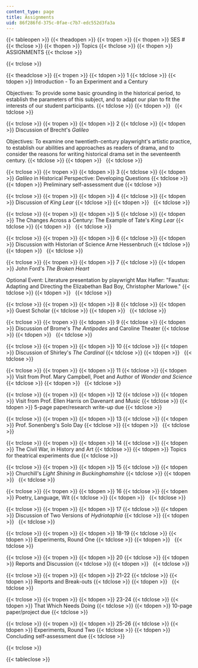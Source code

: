 ```yaml
---
content_type: page
title: Assignments
uid: 86f286fd-375c-0fae-c7b7-edc552d3fa3a
---
```


{{< tableopen >}}
{{< theadopen >}}
{{< tropen >}}
{{< thopen >}}
SES #
{{< thclose >}}
{{< thopen >}}
Topics
{{< thclose >}}
{{< thopen >}}
ASSIGNMENTS
{{< thclose >}}

{{< trclose >}}

{{< theadclose >}}
{{< tropen >}}
{{< tdopen >}}
1
{{< tdclose >}}
{{< tdopen >}}
Introduction - To an Experiment and a Century  
  
Objectives: To provide some basic grounding in the historical period, to establish the parameters of this subject, and to adapt our plan to fit the interests of our student participants.
{{< tdclose >}}
{{< tdopen >}}
 
{{< tdclose >}}

{{< trclose >}}
{{< tropen >}}
{{< tdopen >}}
2
{{< tdclose >}}
{{< tdopen >}}
Discussion of Brecht's _Galileo_  
  
Objectives: To examine one twentieth-century playwright's artistic practice, to establish our abilities and approaches as readers of drama, and to consider the reasons for writing historical drama set in the seventeenth century.
{{< tdclose >}}
{{< tdopen >}}
 
{{< tdclose >}}

{{< trclose >}}
{{< tropen >}}
{{< tdopen >}}
3
{{< tdclose >}}
{{< tdopen >}}
_Galileo_ in Historical Perspective: Developing Questions
{{< tdclose >}}
{{< tdopen >}}
Preliminary self-assessment due
{{< tdclose >}}

{{< trclose >}}
{{< tropen >}}
{{< tdopen >}}
4
{{< tdclose >}}
{{< tdopen >}}
Discussion of _King Lear_
{{< tdclose >}}
{{< tdopen >}}
 
{{< tdclose >}}

{{< trclose >}}
{{< tropen >}}
{{< tdopen >}}
5
{{< tdclose >}}
{{< tdopen >}}
The Changes Across a Century: The Example of Tate's _King Lear_
{{< tdclose >}}
{{< tdopen >}}
 
{{< tdclose >}}

{{< trclose >}}
{{< tropen >}}
{{< tdopen >}}
6
{{< tdclose >}}
{{< tdopen >}}
Discussion with Historian of Science Arne Hessenbruch
{{< tdclose >}}
{{< tdopen >}}
 
{{< tdclose >}}

{{< trclose >}}
{{< tropen >}}
{{< tdopen >}}
7
{{< tdclose >}}
{{< tdopen >}}
John Ford's _The Broken Heart_  
  
Optional Event: Literature presentation by playwright Max Hafler: "Faustus: Adapting and Directing the Elizabethan Bad Boy, Christopher Marlowe."
{{< tdclose >}}
{{< tdopen >}}
 
{{< tdclose >}}

{{< trclose >}}
{{< tropen >}}
{{< tdopen >}}
8
{{< tdclose >}}
{{< tdopen >}}
Guest Scholar
{{< tdclose >}}
{{< tdopen >}}
 
{{< tdclose >}}

{{< trclose >}}
{{< tropen >}}
{{< tdopen >}}
9
{{< tdclose >}}
{{< tdopen >}}
Discussion of Brome's _The Antipodes_ and Caroline Theater
{{< tdclose >}}
{{< tdopen >}}
 
{{< tdclose >}}

{{< trclose >}}
{{< tropen >}}
{{< tdopen >}}
10
{{< tdclose >}}
{{< tdopen >}}
Discussion of Shirley's _The Cardinal_
{{< tdclose >}}
{{< tdopen >}}
 
{{< tdclose >}}

{{< trclose >}}
{{< tropen >}}
{{< tdopen >}}
11
{{< tdclose >}}
{{< tdopen >}}
Visit from Prof. Mary Campbell, Poet and Author of _Wonder and Science_
{{< tdclose >}}
{{< tdopen >}}
 
{{< tdclose >}}

{{< trclose >}}
{{< tropen >}}
{{< tdopen >}}
12
{{< tdclose >}}
{{< tdopen >}}
Visit from Prof. Ellen Harris on Davenant and Music
{{< tdclose >}}
{{< tdopen >}}
5-page paper/research write-up due
{{< tdclose >}}

{{< trclose >}}
{{< tropen >}}
{{< tdopen >}}
13
{{< tdclose >}}
{{< tdopen >}}
Prof. Sonenberg's Solo Day
{{< tdclose >}}
{{< tdopen >}}
 
{{< tdclose >}}

{{< trclose >}}
{{< tropen >}}
{{< tdopen >}}
14
{{< tdclose >}}
{{< tdopen >}}
The Civil War, in History and Art
{{< tdclose >}}
{{< tdopen >}}
Topics for theatrical experiments due
{{< tdclose >}}

{{< trclose >}}
{{< tropen >}}
{{< tdopen >}}
15
{{< tdclose >}}
{{< tdopen >}}
Churchill's _Light Shining in Buckinghamshire_
{{< tdclose >}}
{{< tdopen >}}
 
{{< tdclose >}}

{{< trclose >}}
{{< tropen >}}
{{< tdopen >}}
16
{{< tdclose >}}
{{< tdopen >}}
Poetry, Language, Wit
{{< tdclose >}}
{{< tdopen >}}
 
{{< tdclose >}}

{{< trclose >}}
{{< tropen >}}
{{< tdopen >}}
17
{{< tdclose >}}
{{< tdopen >}}
Discussion of Two Versions of _Hydriotaphia_
{{< tdclose >}}
{{< tdopen >}}
 
{{< tdclose >}}

{{< trclose >}}
{{< tropen >}}
{{< tdopen >}}
18-19
{{< tdclose >}}
{{< tdopen >}}
Experiments, Round One
{{< tdclose >}}
{{< tdopen >}}
 
{{< tdclose >}}

{{< trclose >}}
{{< tropen >}}
{{< tdopen >}}
20
{{< tdclose >}}
{{< tdopen >}}
Reports and Discussion
{{< tdclose >}}
{{< tdopen >}}
 
{{< tdclose >}}

{{< trclose >}}
{{< tropen >}}
{{< tdopen >}}
21-22
{{< tdclose >}}
{{< tdopen >}}
Reports and Break-outs
{{< tdclose >}}
{{< tdopen >}}
 
{{< tdclose >}}

{{< trclose >}}
{{< tropen >}}
{{< tdopen >}}
23-24
{{< tdclose >}}
{{< tdopen >}}
That Which Needs Doing
{{< tdclose >}}
{{< tdopen >}}
10-page paper/project due
{{< tdclose >}}

{{< trclose >}}
{{< tropen >}}
{{< tdopen >}}
25-26
{{< tdclose >}}
{{< tdopen >}}
Experiments, Round Two
{{< tdclose >}}
{{< tdopen >}}
Concluding self-assessment due
{{< tdclose >}}

{{< trclose >}}

{{< tableclose >}}